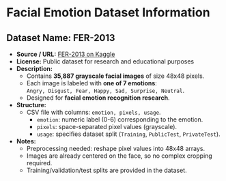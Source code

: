 # Facial Emotion Dataset Information

## Dataset Name: FER-2013
- **Source / URL:** [FER-2013 on Kaggle](https://www.kaggle.com/datasets/msambare/fer2013)
- **License:** Public dataset for research and educational purposes 
- **Description:**  
  - Contains **35,887 grayscale facial images** of size 48x48 pixels.  
  - Each image is labeled with **one of 7 emotions**:  
    `Angry, Disgust, Fear, Happy, Sad, Surprise, Neutral`.  
  - Designed for **facial emotion recognition research**.  
- **Structure:**  
  - CSV file with columns: `emotion, pixels, usage`.  
    - `emotion`: numeric label (0-6) corresponding to the emotion.  
    - `pixels`: space-separated pixel values (grayscale).  
    - `usage`: specifies dataset split (`Training`, `PublicTest`, `PrivateTest`).  
- **Notes:**  
  - Preprocessing needed: reshape pixel values into 48x48 arrays.  
  - Images are already centered on the face, so no complex cropping required.  
  - Training/validation/test splits are provided in the dataset.  
